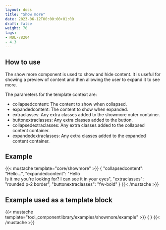 ```yaml
---
layout: docs
title: "Show more"
date: 2023-06-12T00:00:00+01:00
draft: false
weight: 70
tags:
- MDL-78204
- 4.3
---
```


## How to use

The show more component is used to show and hide content. It is useful for showing a preview of content and then allowing the user to expand it to see more.

The parameters for the template context are:
* collapsedcontent: The content to show when collapsed.
* expandedcontent: The content to show when expanded.
* extraclasses: Any extra classes added to the showmore outer container.
* buttonextraclasses: Any extra classes added to the button.
* collapsedextraclasses: Any extra classes added to the collapsed content container.
* expandedextraclasses: Any extra classes added to the expanded content container.

## Example

{{< mustache template="core/showmore" >}}
    {
        "collapsedcontent": "Hello...",
        "expandedcontent": "Hello<br>Is it me you're looking for? I can see it in your eyes",
        "extraclasses": "rounded p-2 border",
        "buttonextraclasses": "fw-bold"
    }
{{< /mustache >}}

## Example used as a template block

{{< mustache template="tool_componentlibrary/examples/showmore/example" >}}
    {
    }
{{< /mustache >}}
